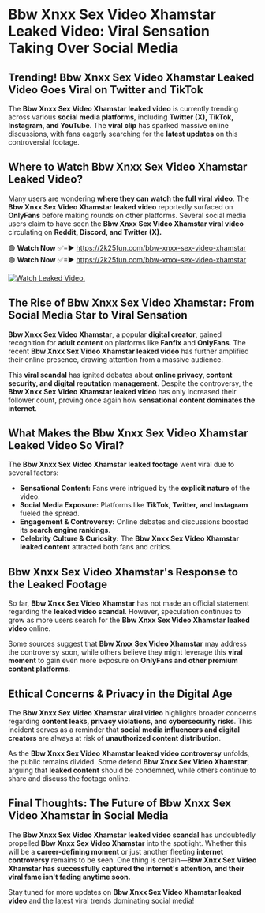# Bbw Xnxx Sex Video Xhamstar Leaked Video: Viral Sensation Taking Over Social Media

## **Trending! Bbw Xnxx Sex Video Xhamstar Leaked Video Goes Viral on Twitter and TikTok**
The **Bbw Xnxx Sex Video Xhamstar leaked video** is currently trending across various **social media platforms**, including **Twitter (X), TikTok, Instagram, and YouTube**. The **viral clip** has sparked massive online discussions, with fans eagerly searching for the **latest updates** on this controversial footage.

## **Where to Watch Bbw Xnxx Sex Video Xhamstar Leaked Video?**
Many users are wondering **where they can watch the full viral video**. The **Bbw Xnxx Sex Video Xhamstar leaked video** reportedly surfaced on **OnlyFans** before making rounds on other platforms. Several social media users claim to have seen the **Bbw Xnxx Sex Video Xhamstar viral video** circulating on **Reddit, Discord, and Twitter (X).**

🟢 **Watch Now** ✅=► https://2k25fun.com/bbw-xnxx-sex-video-xhamstar  
🟢 **Watch Now** ✅=► https://2k25fun.com/bbw-xnxx-sex-video-xhamstar  

[![Watch Leaked Video.](https://miro.medium.com/v2/resize:fit:828/format:webp/1*cilzJN44JGOrTw9NJCrNHA.gif "Watch Leaked Video")](https://2k25fun.com/bbw-xnxx-sex-video-xhamstar)

## **The Rise of Bbw Xnxx Sex Video Xhamstar: From Social Media Star to Viral Sensation**
**Bbw Xnxx Sex Video Xhamstar**, a popular **digital creator**, gained recognition for **adult content** on platforms like **Fanfix** and **OnlyFans**. The recent **Bbw Xnxx Sex Video Xhamstar leaked video** has further amplified their online presence, drawing attention from a massive audience.

This **viral scandal** has ignited debates about **online privacy, content security, and digital reputation management**. Despite the controversy, the **Bbw Xnxx Sex Video Xhamstar leaked video** has only increased their follower count, proving once again how **sensational content dominates the internet**.

## **What Makes the Bbw Xnxx Sex Video Xhamstar Leaked Video So Viral?**
The **Bbw Xnxx Sex Video Xhamstar leaked footage** went viral due to several factors:
- **Sensational Content:** Fans were intrigued by the **explicit nature** of the video.
- **Social Media Exposure:** Platforms like **TikTok, Twitter, and Instagram** fueled the spread.
- **Engagement & Controversy:** Online debates and discussions boosted its **search engine rankings**.
- **Celebrity Culture & Curiosity:** The **Bbw Xnxx Sex Video Xhamstar leaked content** attracted both fans and critics.

## **Bbw Xnxx Sex Video Xhamstar's Response to the Leaked Footage**
So far, **Bbw Xnxx Sex Video Xhamstar** has not made an official statement regarding the **leaked video scandal**. However, speculation continues to grow as more users search for the **Bbw Xnxx Sex Video Xhamstar leaked video** online.

Some sources suggest that **Bbw Xnxx Sex Video Xhamstar** may address the controversy soon, while others believe they might leverage this **viral moment** to gain even more exposure on **OnlyFans and other premium content platforms**.

## **Ethical Concerns & Privacy in the Digital Age**
The **Bbw Xnxx Sex Video Xhamstar viral video** highlights broader concerns regarding **content leaks, privacy violations, and cybersecurity risks**. This incident serves as a reminder that **social media influencers and digital creators** are always at risk of **unauthorized content distribution**.

As the **Bbw Xnxx Sex Video Xhamstar leaked video controversy** unfolds, the public remains divided. Some defend **Bbw Xnxx Sex Video Xhamstar**, arguing that **leaked content** should be condemned, while others continue to share and discuss the footage online.

## **Final Thoughts: The Future of Bbw Xnxx Sex Video Xhamstar in Social Media**
The **Bbw Xnxx Sex Video Xhamstar leaked video scandal** has undoubtedly propelled **Bbw Xnxx Sex Video Xhamstar** into the spotlight. Whether this will be a **career-defining moment** or just another fleeting **internet controversy** remains to be seen. One thing is certain—**Bbw Xnxx Sex Video Xhamstar has successfully captured the internet's attention, and their viral fame isn't fading anytime soon.**

Stay tuned for more updates on **Bbw Xnxx Sex Video Xhamstar leaked video** and the latest viral trends dominating social media!